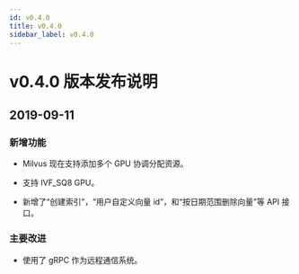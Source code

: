 ```yaml
---
id: v0.4.0
title: v0.4.0
sidebar_label: v0.4.0
---
```

# v0.4.0 版本发布说明

## 2019-09-11

### 新增功能

- Milvus 现在支持添加多个 GPU 协调分配资源。

- 支持 IVF_SQ8 GPU。

- 新增了“创建索引”，“用户自定义向量 id”，和“按日期范围删除向量”等 API 接口。


### 主要改进

- 使用了 gRPC 作为远程通信系统。
